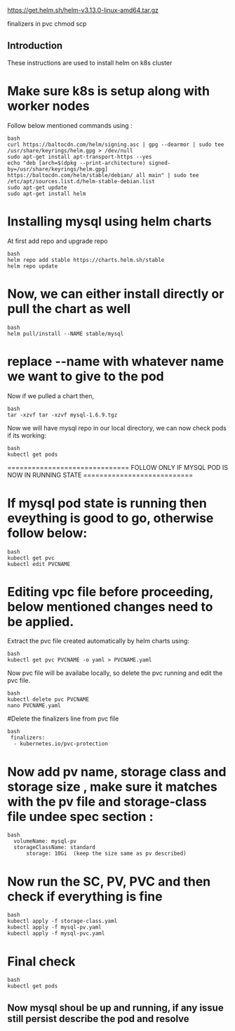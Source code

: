 https://get.helm.sh/helm-v3.13.0-linux-amd64.tar.gz

finalizers in pvc
chmod
scp
## Introduction
These instructions are used to install helm on k8s cluster

# Make sure k8s is setup along with worker nodes
Follow below mentioned commands using :
```
bash
curl https://baltocdn.com/helm/signing.asc | gpg --dearmor | sudo tee /usr/share/keyrings/helm.gpg > /dev/null
sudo apt-get install apt-transport-https --yes
echo "deb [arch=$(dpkg --print-architecture) signed-by=/usr/share/keyrings/helm.gpg] https://baltocdn.com/helm/stable/debian/ all main" | sudo tee /etc/apt/sources.list.d/helm-stable-debian.list
sudo apt-get update
sudo apt-get install helm
```
# Installing mysql using helm charts
At first add repo and upgrade repo
```
bash
helm repo add stable https://charts.helm.sh/stable
helm repo update
```
# Now, we can either install directly or pull the chart as well
```
bash
helm pull/install --NAME stable/mysql
```
# replace --name with whatever name we want to give to the pod

Now if we pulled a chart then,
```
bash
tar -xzvf tar -xzvf mysql-1.6.9.tgz
```

Now we will have mysql repo in our local directory, we can now check pods if its working:
```
bash
kubectl get pods
```

============================== FOLLOW ONLY IF MYSQL POD IS NOW IN RUNNING STATE ===========================

# If mysql pod state is running then eveything is good to go, otherwise follow below:
```
bash
kubectl get pvc
kubectl edit PVCNAME
```

# Editing vpc file before proceeding, below mentioned changes need to be applied.
Extract the pvc file created automatically by helm charts using:
```
bash
kubectl get pvc PVCNAME -o yaml > PVCNAME.yaml
```

Now pvc file will be availabe locally, so delete the pvc running and edit the pvc file.
```
bash
kubectl delete pvc PVCNAME
nano PVCNAME.yaml
```

#Delete the finalizers line from pvc file
```
bash 
 finalizers:
  - kubernetes.io/pvc-protection
```

# Now add pv name, storage class and storage size , make sure it matches with the pv file and storage-class file undee spec section :
```
bash
  volumeName: mysql-pv
  storageClassName: standard
      storage: 10Gi  (keep the size same as pv described)
````

# Now run the SC, PV, PVC and then check if everything is fine
```
bash
kubectl apply -f storage-class.yaml
kubectl apply -f mysql-pv.yaml
kubectl apply -f mysql-pvc.yaml
```

# Final check
```
bash
kubectl get pods
```
## Now mysql shoul be up and running, if any issue still persist describe the pod and resolve
